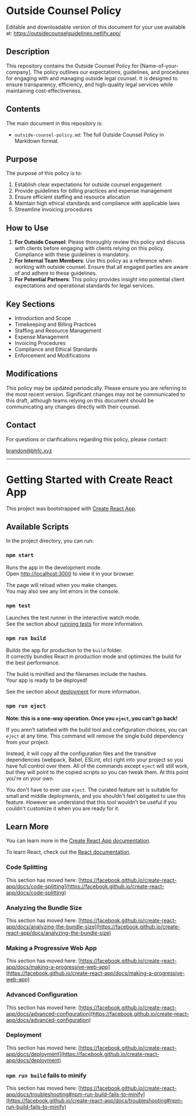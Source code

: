 # Outside Counsel Policy

Editable and downloadable version of this document for your use available at: https://outsidecounselguidelines.netlify.app/

## Description

This repository contains the Outside Counsel Policy for [Name-of-your-company]. The policy outlines our expectations, guidelines, and procedures for engaging with and managing outside legal counsel. It is designed to ensure transparency, efficiency, and high-quality legal services while maintaining cost-effectiveness.

## Contents

The main document in this repository is:

- `outside-counsel-policy.md`: The full Outside Counsel Policy in Markdown format.

## Purpose

The purpose of this policy is to:

1. Establish clear expectations for outside counsel engagement
2. Provide guidelines for billing practices and expense management
3. Ensure efficient staffing and resource allocation
4. Maintain high ethical standards and compliance with applicable laws
5. Streamline invoicing procedures

## How to Use

1. **For Outside Counsel**: Please thoroughly review this policy and discuss with clients before engaging with clients relying on this policy. Compliance with these guidelines is mandatory.
2. **For Internal Team Members**: Use this policy as a reference when working with outside counsel. Ensure that all engaged parties are aware of and adhere to these guidelines.
3. **For Potential Partners**: This policy provides insight into potential client expectations and operational standards for legal services.

## Key Sections

- Introduction and Scope
- Timekeeping and Billing Practices
- Staffing and Resource Management
- Expense Management
- Invoicing Procedures
- Compliance and Ethical Standards
- Enforcement and Modifications

## Modifications

This policy may be updated periodically. Please ensure you are referring to the most recent version. Significant changes may not be communicated to this draft, although teams relying on this document should be communicating any changes directly with their counsel.

## Contact

For questions or clarifications regarding this policy, please contact:

brandon@bhfc.xyz

----------------------------------------------------------------------------------------------

# Getting Started with Create React App

This project was bootstrapped with [Create React App](https://github.com/facebook/create-react-app).

## Available Scripts

In the project directory, you can run:

### `npm start`

Runs the app in the development mode.\
Open [http://localhost:3000](http://localhost:3000) to view it in your browser.

The page will reload when you make changes.\
You may also see any lint errors in the console.

### `npm test`

Launches the test runner in the interactive watch mode.\
See the section about [running tests](https://facebook.github.io/create-react-app/docs/running-tests) for more information.

### `npm run build`

Builds the app for production to the `build` folder.\
It correctly bundles React in production mode and optimizes the build for the best performance.

The build is minified and the filenames include the hashes.\
Your app is ready to be deployed!

See the section about [deployment](https://facebook.github.io/create-react-app/docs/deployment) for more information.

### `npm run eject`

**Note: this is a one-way operation. Once you `eject`, you can't go back!**

If you aren't satisfied with the build tool and configuration choices, you can `eject` at any time. This command will remove the single build dependency from your project.

Instead, it will copy all the configuration files and the transitive dependencies (webpack, Babel, ESLint, etc) right into your project so you have full control over them. All of the commands except `eject` will still work, but they will point to the copied scripts so you can tweak them. At this point you're on your own.

You don't have to ever use `eject`. The curated feature set is suitable for small and middle deployments, and you shouldn't feel obligated to use this feature. However we understand that this tool wouldn't be useful if you couldn't customize it when you are ready for it.

## Learn More

You can learn more in the [Create React App documentation](https://facebook.github.io/create-react-app/docs/getting-started).

To learn React, check out the [React documentation](https://reactjs.org/).

### Code Splitting

This section has moved here: [https://facebook.github.io/create-react-app/docs/code-splitting](https://facebook.github.io/create-react-app/docs/code-splitting)

### Analyzing the Bundle Size

This section has moved here: [https://facebook.github.io/create-react-app/docs/analyzing-the-bundle-size](https://facebook.github.io/create-react-app/docs/analyzing-the-bundle-size)

### Making a Progressive Web App

This section has moved here: [https://facebook.github.io/create-react-app/docs/making-a-progressive-web-app](https://facebook.github.io/create-react-app/docs/making-a-progressive-web-app)

### Advanced Configuration

This section has moved here: [https://facebook.github.io/create-react-app/docs/advanced-configuration](https://facebook.github.io/create-react-app/docs/advanced-configuration)

### Deployment

This section has moved here: [https://facebook.github.io/create-react-app/docs/deployment](https://facebook.github.io/create-react-app/docs/deployment)

### `npm run build` fails to minify

This section has moved here: [https://facebook.github.io/create-react-app/docs/troubleshooting#npm-run-build-fails-to-minify](https://facebook.github.io/create-react-app/docs/troubleshooting#npm-run-build-fails-to-minify)
